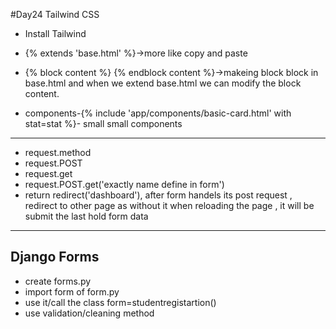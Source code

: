 #Day24 Tailwind CSS

- Install Tailwind

- {% extends 'base.html' %}->more like copy and paste

- {% block content %} {% endblock content %}->makeing block block in base.html and when we extend base.html we can modify the block content.

- components-{% include 'app/components/basic-card.html' with stat=stat %}- small small components


_______________________________________________________________

- request.method
- request.POST
- request.get
- request.POST.get('exactly name define in form')
- return redirect('dashboard'), after form handels its post request , redirect to other page as without it when reloading the page , it will be submit the last hold form data

----------------------------------------------------------
## Django Forms
- create forms.py
- import form of form.py
- use it/call the class form=studentregistartion()
- use validation/cleaning method 